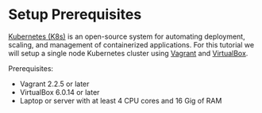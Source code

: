 # Setup Prerequisites

[Kubernetes (K8s)](https://kubernetes.io/docs/concepts/overview/what-is-kubernetes/) is an open-source system for automating deployment, scaling, and management of containerized applications. For this tutorial we will setup a single node Kubernetes cluster using [Vagrant](https://www.vagrantup.com/downloads.html) and [VirtualBox](https://www.virtualbox.org/wiki/Downloads).

Prerequisites:

* Vagrant 2.2.5 or later
* VirtualBox 6.0.14 or later
* Laptop or server with at least 4 CPU cores and 16 Gig of RAM